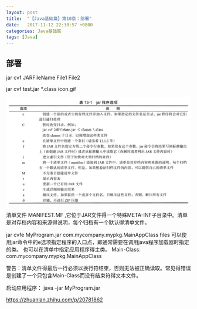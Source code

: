 ```yaml
---
layout: post
title:  "【Java基础篇】第10章：部署"
date:   2017-11-12 22:30:57 +0800
categories: Java基础篇
tags: [Java]
---
```


## 部署

jar cvf JARFileName File1 File2

jar cvf test.jar *.class icon.gif

![](media/15118801750540.jpg)





清单文件 MANIFEST.MF ,它位于JAR文件得一个特殊META-INF子目录中。清单是对存档内容和来源得说明，每个归档有一个默认得清单文件。

jar cvfe MyProgram.jar com.mycompany.mypkg.MainAppClass files 
可以使用jar命令中的e选项指定程序的入口点，即通常需要在调用java程序加载器时指定的类。
也可以在清单中指定应用程序得主类。
Main-Class: com.mycompany.mypkg.MainAppClass

警告：清单文件得最后一行必须以换行符结束，否则无法被正确读取。常见得错误是创建了一个只包含Main-Class而没有结束符得文本文件。

启动应用程序： java -jar MyProgram.jar

https://zhuanlan.zhihu.com/p/20781862
